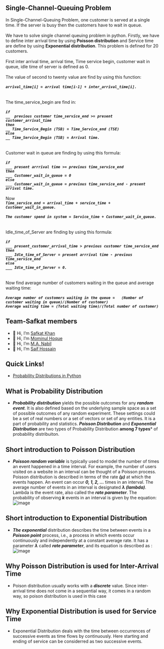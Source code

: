 ## Single-Channel-Queuing Problem 
In Single-Channel-Queuing Problem, one customer is served at a single time. If the server is busy then the customers have to wait in queue.<br/><br/>
We have to solve single channel queuing problem in python. Firstly, we have to define inter arrival time by using **Poisson distribution** and Service time are define by using
**Exponential distribution**. This problem is defined for 20 customers.<br/><br/>
First inter arrival time, arrival time, Time service begin, customer wait in queue, idle time of server is defined as 0.<br/><br/>
The value of second to twenty value are find by using this function: <br/><br/>
       ***`arrival_time[i] = arrival time[i-1] + inter_arrival_time[i].`***<br/><br/><br/>
The time_service_begin are find in:<br/><br/> ***`if `<br/> `__  previous customer time_service_end >= present customer_arrival_time`<br/>`then` <br/>`__ Time_Service_Begin (TSB) = Time_Service_end (TSE)`<br/> `else`<br/>`__ Time_Service_Begin (TSB) = Arrival time.`***  <br/><br/><br/>
Customer wait in queue are finding by using this formula: <br/><br/>***`if`<br/> `___ present arrrival time >= previous time_service_end` <br/>`then`<br/> `___ Customer_wait_in_queue = 0`<br/> `else` <br/>`___ Customer_wait_in_queue = previous time_service_end - present arrival time.`***<br/><br/>
Now<br/> ***`Time_service_end = arrival_time + service_time + Customer_wait_in_queue.`***<br/><br/>
***`The customer spend in system = Service_time + Customer_wait_in_queue.`*** <br/><br/><br/>
Idle_time_of_Server are finding by using this formula:<br/><br/>
***`if `<br/> `___ present_customer_arrival_time > previous customer time_service_end`<br/> `then`<br/> `___ Idle_time_of_Server = present arrrival time - previous time_service_end`<br/> `else`<br/> `___ Idle_time_of_Server = 0.`***<br/><br/><br/>
Now find average number of customers waiting in the queue and average waiting time:<br/><br/>
	***`Average number of customers waiting in the queue =   (Number of customer waiting in queue)/(Number of customer)`***<br/>
	***`Average waiting time = (Total waiting time)/(Total number of customer)`***<br/>
    

## Team-Safkat members
-  👋 Hi, I’m [Safkat Khan](https://github.com/Safkatlp)
-  👋 Hi, I’m [Mominul Hoque](https://github.com/mominul104)
-  👋 Hi, I’m [M.A. Nabil](https://github.com/nabilcse13)
-  👋 Hi, I’m [Saif Hossain](https://github.com/shfx0096)

## Quick Links!
- [Probability Distributions in Python](https://www.datacamp.com/community/tutorials/probability-distributions-python?fbclid=IwAR0Yv_-Bwi2hHTdtPCZcydzQCYZxOtP8mwNwMVAA61xY8Zvux16uSqAs3Vc)


## What is Probability Distribution
- ***Probability distribution*** yields the possible outcomes for any ***random event***. It is also defined based on the underlying sample space as a set of possible outcomes of any random experiment. These settings could be a set of real numbers or a set of vectors or set of any entities. It is a part of probability and statistics. ***Poisson Distribution*** and ***Exponential Distribution*** are two types of Probability Distribution **among 7 types*** of probability distribuiton.

## Short introduction to Poisson Distribution
- ***Poisson random variable*** is typically used to model the number of times an event happened in a time interval. For example, the number of users visited on a website in an interval can be thought of a Poisson process. Poisson distribution is described in terms of the rate ***(μ)*** at which the events happen. An event can occur ***0, 1, 2, …*** times in an interval. The average number of events in an interval is designated ***λ (lambda)***. Lambda is the event rate, also called the ***rate parameter***. The probability of observing ***k*** events in an interval is given by the equation:<br/>
 ![image](https://user-images.githubusercontent.com/74718375/112758781-e2de5f00-9011-11eb-952d-a0859d50300e.png)<br/>

## Short introduction to Exponential Distribution
- ***The exponential*** distribution describes the time between events in a ***Poisson point*** process, i.e., a process in which events occur continuously and independently at a constant average rate. It has a parameter ***λ*** called ***rate parameter***, and its equation is described as :<br/>
 ![image](https://user-images.githubusercontent.com/74718375/112759206-d3601580-9013-11eb-909f-b215e2b6ca32.png)<br/>

## Why Poisson Distribution is used for Inter-Arrival Time
- Poison distribution usually works with a ***discrete*** value. Since inter-arrival time does not come in a sequential way, it comes in a random way, so poison distribution is used in this case

## Why Exponential Distribution is used for Service Time
- Exponential Distribution deals with the time between occurrences of successive events as time flows by
continuously. Here starting and ending of service can be considerred as two successive events.
